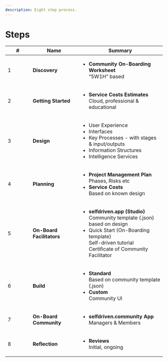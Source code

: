 ```yaml
---
description: Eight step process.
---
```


# Steps

<table><thead><tr><th width="64">#</th><th width="136">Name</th><th>Summary</th></tr></thead><tbody><tr><td>1</td><td><strong>Discovery</strong></td><td><ul><li><strong>Community On-Boarding Worksheet</strong><br>“5W1H” based</li></ul></td></tr><tr><td>2</td><td><strong>Getting Started</strong></td><td><ul><li><strong>Service Costs Estimates</strong><br>Cloud, professional &#x26; educational</li></ul></td></tr><tr><td>3</td><td><strong>Design</strong></td><td><ul><li>User Experience</li><li>Interfaces</li><li>Key Processes - with stages &#x26; input/outputs</li><li>Information Structures</li><li>Intelligence Services</li></ul></td></tr><tr><td>4</td><td><strong>Planning</strong></td><td><ul><li><strong>Project Management Plan</strong><br>Phases, Risks etc</li><li><strong>Service Costs</strong><br>Based on known design</li></ul></td></tr><tr><td>5</td><td><strong>On-Board Facilitators</strong></td><td><ul><li><strong>selfdriven.app (Studio)</strong><br>Community template (.json) based on design</li><li>Quick Start (On-Boarding template)<br>Self-driven tutorial<br>Certificate of Community Facilitator</li></ul></td></tr><tr><td>6</td><td><strong>Build</strong></td><td><ul><li><strong>Standard</strong><br>Based on community template (.json)</li><li><strong>Custom</strong><br>Community UI</li></ul></td></tr><tr><td>7</td><td><strong>On-Board Community</strong></td><td><ul><li><strong>selfdriven.community App</strong><br>Managers &#x26; Members</li></ul></td></tr><tr><td>8</td><td><strong>Reflection</strong></td><td><ul><li><strong>Reviews</strong><br>Initial, ongoing</li></ul></td></tr></tbody></table>
